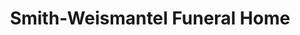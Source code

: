 ---
title: "Smith-Weismantel Funeral Home"
url: /springville/smith-weismantel-funeral-home/
shop: Bestattungen
---